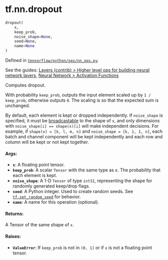 <div itemscope itemtype="http://developers.google.com/ReferenceObject">
<meta itemprop="name" content="tf.nn.dropout" />
</div>

# tf.nn.dropout

``` python
dropout(
    x,
    keep_prob,
    noise_shape=None,
    seed=None,
    name=None
)
```



Defined in [`tensorflow/python/ops/nn_ops.py`](https://www.tensorflow.org/code/tensorflow/python/ops/nn_ops.py).

See the guides: [Layers (contrib) > Higher level ops for building neural network layers](../../../../api_guides/python/contrib.layers.md#Higher_level_ops_for_building_neural_network_layers), [Neural Network > Activation Functions](../../../../api_guides/python/nn.md#Activation_Functions)

Computes dropout.

With probability `keep_prob`, outputs the input element scaled up by
`1 / keep_prob`, otherwise outputs `0`.  The scaling is so that the expected
sum is unchanged.

By default, each element is kept or dropped independently.  If `noise_shape`
is specified, it must be
[broadcastable](http://docs.scipy.org/doc/numpy/user/basics.broadcasting.html)
to the shape of `x`, and only dimensions with `noise_shape[i] == shape(x)[i]`
will make independent decisions.  For example, if `shape(x) = [k, l, m, n]`
and `noise_shape = [k, 1, 1, n]`, each batch and channel component will be
kept independently and each row and column will be kept or not kept together.

#### Args:

* <b>`x`</b>: A floating point tensor.
* <b>`keep_prob`</b>: A scalar `Tensor` with the same type as x. The probability
    that each element is kept.
* <b>`noise_shape`</b>: A 1-D `Tensor` of type `int32`, representing the
    shape for randomly generated keep/drop flags.
* <b>`seed`</b>: A Python integer. Used to create random seeds. See
    [`tf.set_random_seed`](../../tf/set_random_seed.md)
    for behavior.
* <b>`name`</b>: A name for this operation (optional).


#### Returns:

A Tensor of the same shape of `x`.


#### Raises:

* <b>`ValueError`</b>: If `keep_prob` is not in `(0, 1]` or if `x` is not a floating
    point tensor.